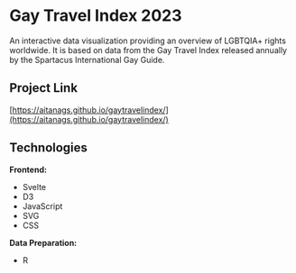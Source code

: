 # Gay Travel Index 2023

An interactive data visualization providing an overview of LGBTQIA+ rights worldwide. It is based on data from the Gay Travel Index released annually by the Spartacus International Gay Guide.

## Project Link

[https://aitanags.github.io/gaytravelindex/](https://aitanags.github.io/gaytravelindex/)

## Technologies

**Frontend:**

- Svelte
- D3
- JavaScript
- SVG
- CSS

**Data Preparation:**

- R
